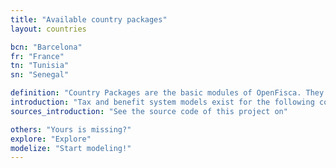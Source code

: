 ```yaml
---
title: "Available country packages"
layout: countries

bcn: "Barcelona"
fr: "France"
tn: "Tunisia"
sn: "Senegal"

definition: "Country Packages are the basic modules of OpenFisca. They define the Parameters, Entities and Variables of a country."
introduction: "Tax and benefit system models exist for the following countries:"
sources_introduction: "See the source code of this project on"

others: "Yours is missing?"
explore: "Explore"
modelize: "Start modeling!"
---
```

